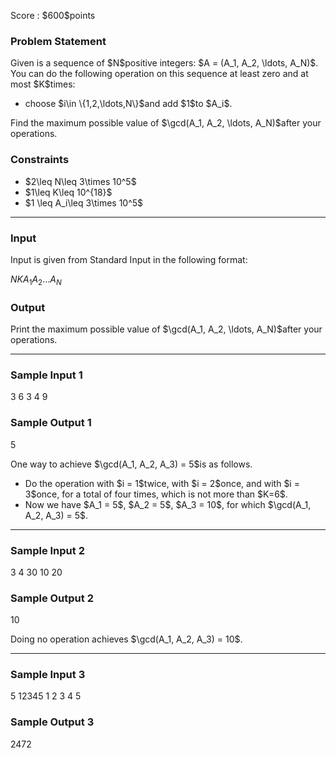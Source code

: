 
<div>

<span>

<span>

<p>
Score : $600$points
</p>

<div>

<section>

### **Problem Statement**

<p>
Given is a sequence of $N$positive integers: $A = (A_1, A_2, \ldots, A_N)$. You can do the following operation on this sequence at least zero and at most $K$times:
</p>

<ul>

<li>
choose $i\in \{1,2,\ldots,N\}$and add $1$to $A_i$.
</li>

</ul>

<p>
Find the maximum possible value of $\gcd(A_1, A_2, \ldots, A_N)$after your operations.
</p>

</section>

</div>

<div>

<section>

### **Constraints**

<ul>

<li>
$2\leq N\leq 3\times 10^5$
</li>

<li>
$1\leq K\leq 10^{18}$
</li>

<li>
$1 \leq A_i\leq 3\times 10^5$
</li>

</ul>

</section>

</div>

---

<div>

<div>

<section>

### **Input**

<p>
Input is given from Standard Input in the following format:
</p>

<div>

$N$$K$$A_1$$A_2$$\ldots$$A_N$
</div>

</section>

</div>

<div>

<section>

### **Output**

<p>
Print the maximum possible value of $\gcd(A_1, A_2, \ldots, A_N)$after your operations.
</p>

</section>

</div>

</div>

---

<div>

<section>

### **Sample Input 1**

<div>

3 6
3 4 9

</div>

</section>

</div>

<div>

<section>

### **Sample Output 1**

<div>

5

</div>

<p>
One way to achieve $\gcd(A_1, A_2, A_3) = 5$is as follows.
</p>

<ul>

<li>
Do the operation with $i = 1$twice, with $i = 2$once, and with $i = 3$once, for a total of four times, which is not more than $K=6$.
</li>

<li>
Now we have $A_1 = 5$, $A_2 = 5$, $A_3 = 10$, for which $\gcd(A_1, A_2, A_3) = 5$.
</li>

</ul>

</section>

</div>

---

<div>

<section>

### **Sample Input 2**

<div>

3 4
30 10 20

</div>

</section>

</div>

<div>

<section>

### **Sample Output 2**

<div>

10

</div>

<p>
Doing no operation achieves $\gcd(A_1, A_2, A_3) = 10$.
</p>

</section>

</div>

---

<div>

<section>

### **Sample Input 3**

<div>

5 12345
1 2 3 4 5

</div>

</section>

</div>

<div>

<section>

### **Sample Output 3**

<div>

2472

</div>

</section>

</div>

</span>

</span>

</div>
